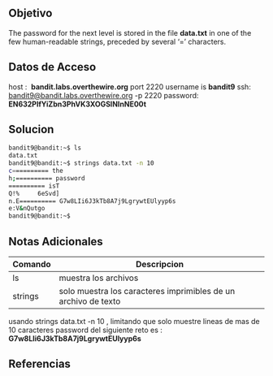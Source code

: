 ## Objetivo
The password for the next level is stored in the file **data.txt** in one of the few human-readable strings, preceded by several ‘=’ characters.
## Datos de Acceso
host :  **bandit.labs.overthewire.org** port 2220
username is **bandit9**
ssh:  bandit9@bandit.labs.overthewire.org -p 2220
password: **EN632PlfYiZbn3PhVK3XOGSlNInNE00t**
## Solucion

``` bash
bandit9@bandit:~$ ls
data.txt
bandit9@bandit:~$ strings data.txt -n 10
c========== the
h;========== password
========== isT
Q!%     6eSvd]
n.E========== G7w8LIi6J3kTb8A7j9LgrywtEUlyyp6s
e:V&nQutgo
bandit9@bandit:~$
```

## Notas Adicionales

| Comando | Descripcion |
| ---- | ----|
| ls| muestra los archivos|
|strings| solo muestra los caracteres imprimibles de un archivo de texto|
usando strings data.txt -n 10 , limitando que solo muestre lineas de mas de 10 caracteres 
password del siguiente reto es : **G7w8LIi6J3kTb8A7j9LgrywtEUlyyp6s**
## Referencias